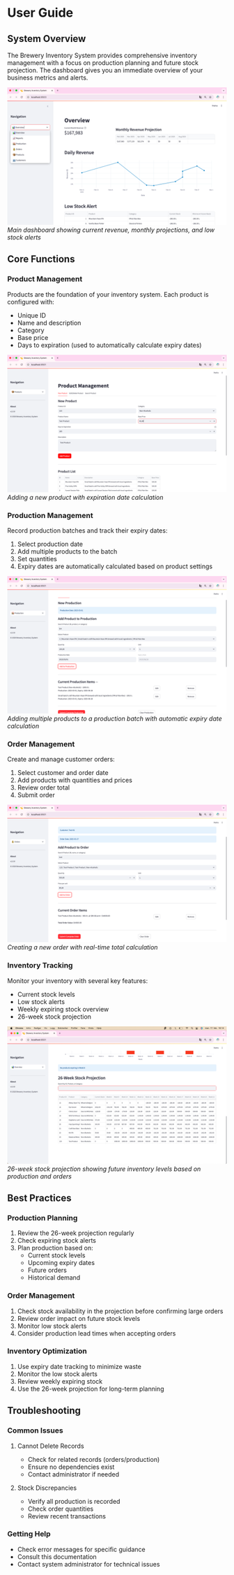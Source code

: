 # User Guide

## System Overview

The Brewery Inventory System provides comprehensive inventory management with a focus on production planning and future stock projection. The dashboard gives you an immediate overview of your business metrics and alerts.

![Overview Dashboard](screenshots/overview_dashboard.png)
*Main dashboard showing current revenue, monthly projections, and low stock alerts*

## Core Functions

### Product Management
Products are the foundation of your inventory system. Each product is configured with:
- Unique ID
- Name and description
- Category
- Base price
- Days to expiration (used to automatically calculate expiry dates)

![New Product](screenshots/new_product.png)
*Adding a new product with expiration date calculation*

### Production Management
Record production batches and track their expiry dates:
1. Select production date
2. Add multiple products to the batch
3. Set quantities
4. Expiry dates are automatically calculated based on product settings

![Production Entry](screenshots/production_entry.png)
*Adding multiple products to a production batch with automatic expiry date calculation*

### Order Management
Create and manage customer orders:
1. Select customer and order date
2. Add products with quantities and prices
3. Review order total
4. Submit order

![Order Creation](screenshots/order_creation.png)
*Creating a new order with real-time total calculation*

### Inventory Tracking
Monitor your inventory with several key features:
- Current stock levels
- Low stock alerts
- Weekly expiring stock overview
- 26-week stock projection

![Stock Projection](screenshots/stock_projection.png)
*26-week stock projection showing future inventory levels based on production and orders*

## Best Practices

### Production Planning
1. Review the 26-week projection regularly
2. Check expiring stock alerts
3. Plan production based on:
   - Current stock levels
   - Upcoming expiry dates
   - Future orders
   - Historical demand

### Order Management
1. Check stock availability in the projection before confirming large orders
2. Review order impact on future stock levels
3. Monitor low stock alerts
4. Consider production lead times when accepting orders

### Inventory Optimization
1. Use expiry date tracking to minimize waste
2. Monitor the low stock alerts
3. Review weekly expiring stock
4. Use the 26-week projection for long-term planning

## Troubleshooting

### Common Issues
1. Cannot Delete Records
   - Check for related records (orders/production)
   - Ensure no dependencies exist
   - Contact administrator if needed

2. Stock Discrepancies
   - Verify all production is recorded
   - Check order quantities
   - Review recent transactions

### Getting Help
- Check error messages for specific guidance
- Consult this documentation
- Contact system administrator for technical issues